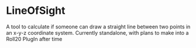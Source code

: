 # LineOfSight
A tool to calculate if someone can draw a straight line between two points in an x-y-z coordinate system. Currently standalone, with plans to make into a Roll20 PlugIn after time 
